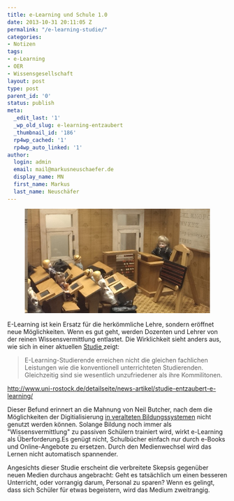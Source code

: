 ```yaml
---
title: e-Learning und Schule 1.0
date: 2013-10-31 20:11:05 Z
permalink: "/e-learning-studie/"
categories:
- Notizen
tags:
- e-Learning
- OER
- Wissensgesellschaft
layout: post
type: post
parent_id: '0'
status: publish
meta:
  _edit_last: '1'
  _wp_old_slug: e-learning-entzaubert
  _thumbnail_id: '186'
  rp4wp_cached: '1'
  rp4wp_auto_linked: '1'
author:
  login: admin
  email: mail@markusneuschaefer.de
  display_name: MN
  first_name: Markus
  last_name: Neuschäfer
---
```


<figure>
	<img src="/assets/img/2015/2015_schule_frueher.jpg" />
</figure>

<p>
				E-Learning ist kein Ersatz für die herkömmliche Lehre, sondern eröffnet neue Möglichkeiten. Wenn es gut geht, werden Dozenten und Lehrer von der reinen Wissensvermittlung entlastet. Die Wirklichkeit sieht anders aus, wie sich in einer aktuellen <a href="http://www.uni-rostock.de/detailseite/news-artikel/studie-entzaubert-e-learning/">Studie </a>zeigt:</p>
<p><!-- more -->
</p>

<blockquote><p>E-Learning-Studierende erreichen nicht die gleichen fachlichen Leistungen wie die konventionell unterrichteten Studierenden. Gleichzeitig sind sie wesentlich unzufriedener als ihre Kommilitonen.</p></blockquote>
<p><a href="http://www.uni-rostock.de/detailseite/news-artikel/studie-entzaubert-e-learning/">http://www.uni-rostock.de/detailseite/news-artikel/studie-entzaubert-e-learning/</a></p>
<p>Dieser Befund erinnert an die Mahnung von Neil Butcher, nach dem die Möglichkeiten der Digitialisierung <a href="http://werkstatt.bpb.de/2013/09/veraltete-bildungssysteme/">in veralteten Bildungssystemen</a> nicht genutzt werden können. Solange Bildung noch immer als "Wissensvermittlung" zu passiven Schülern trainiert wird, wirkt e-Learning als Überforderung.Es genügt nicht, Schulbücher einfach nur durch e-Books und Online-Angebote zu ersetzen. Durch den Medienwechsel wird das Lernen nicht automatisch spannender.</p>
<p>Angesichts dieser Studie erscheint die verbreitete Skepsis gegenüber neuen Medien durchaus angebracht: Geht es tatsächlich um einen besseren Unterricht, oder vorrangig darum, Personal zu sparen? Wenn es gelingt, dass sich Schüler für etwas begeistern, wird das Medium zweitrangig.</p>
<p>&nbsp;</p>
<p>&nbsp;		</p>
